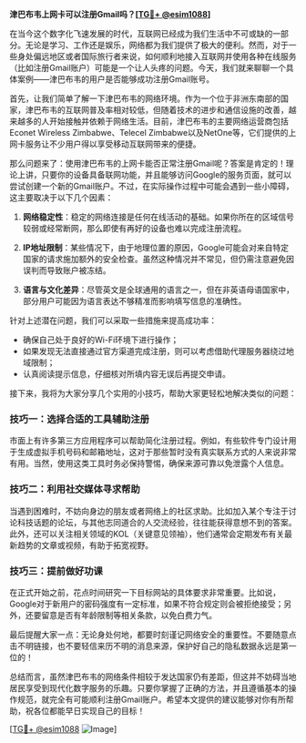 **津巴布韦上网卡可以注册Gmail吗？[[TG💪+ @esim1088](https://t.me/s/esim1088)]**

在当今这个数字化飞速发展的时代，互联网已经成为我们生活中不可或缺的一部分。无论是学习、工作还是娱乐，网络都为我们提供了极大的便利。然而，对于一些身处偏远地区或者国际旅行者来说，如何顺利地接入互联网并使用各种在线服务（比如注册Gmail账户）可能是一个让人头疼的问题。今天，我们就来聊聊一个具体案例——津巴布韦的用户是否能够成功注册Gmail账号。

首先，让我们简单了解一下津巴布韦的网络环境。作为一个位于非洲东南部的国家，津巴布韦的互联网普及率相对较低，但随着技术的进步和通信设施的改善，越来越多的人开始接触并依赖于网络生活。目前，津巴布韦的主要网络运营商包括Econet Wireless Zimbabwe、Telecel Zimbabwe以及NetOne等，它们提供的上网卡服务让不少用户得以享受移动互联网带来的便捷。

那么问题来了：使用津巴布韦的上网卡能否正常注册Gmail呢？答案是肯定的！理论上讲，只要你的设备具备联网功能，并且能够访问Google的服务页面，就可以尝试创建一个新的Gmail账户。不过，在实际操作过程中可能会遇到一些小障碍，这主要取决于以下几个因素：

1. **网络稳定性**：稳定的网络连接是任何在线活动的基础。如果你所在的区域信号较弱或经常断网，那么即使有再好的设备也难以完成注册流程。
   
2. **IP地址限制**：某些情况下，由于地理位置的原因，Google可能会对来自特定国家的请求施加额外的安全检查。虽然这种情况并不常见，但仍需注意避免因误判而导致账户被冻结。
   
3. **语言与文化差异**：尽管英文是全球通用的语言之一，但在非英语母语国家中，部分用户可能因为语言表达不够精准而影响填写信息的准确性。

针对上述潜在问题，我们可以采取一些措施来提高成功率：

- 确保自己处于良好的Wi-Fi环境下进行操作；
- 如果发现无法直接通过官方渠道完成注册，则可以考虑借助代理服务器绕过地域限制；
- 认真阅读提示信息，仔细核对所填内容无误后再提交申请。

接下来，我将为大家分享几个实用的小技巧，帮助大家更轻松地解决类似的问题：

### 技巧一：选择合适的工具辅助注册

市面上有许多第三方应用程序可以帮助简化注册过程。例如，有些软件专门设计用于生成虚拟手机号码和邮箱地址，这对于那些暂时没有真实联系方式的人来说非常有用。当然，使用这类工具时务必保持警惕，确保来源可靠以免泄露个人信息。

### 技巧二：利用社交媒体寻求帮助

当遇到困难时，不妨向身边的朋友或者网络上的社区求助。比如加入某个专注于讨论科技话题的论坛，与其他志同道合的人交流经验，往往能获得意想不到的答案。此外，还可以关注相关领域的KOL（关键意见领袖），他们通常会定期发布有关最新趋势的文章或视频，有助于拓宽视野。

### 技巧三：提前做好功课

在正式开始之前，花点时间研究一下目标网站的具体要求非常重要。比如说，Google对于新用户的密码强度有一定标准，如果不符合规定则会被拒绝接受；另外，还要留意是否有年龄限制等相关条款，以免白费力气。

最后提醒大家一点：无论身处何地，都要时刻谨记网络安全的重要性。不要随意点击不明链接，也不要轻信来历不明的消息来源，保护好自己的隐私数据永远是第一位的！

总结而言，虽然津巴布韦的网络条件相较于发达国家仍有差距，但这并不妨碍当地居民享受到现代化数字服务的乐趣。只要你掌握了正确的方法，并且遵循基本的操作规范，就完全有可能顺利注册Gmail账户。希望本文提供的建议能够对你有所帮助，祝各位都能早日实现自己的目标！

[[TG💪+ @esim1088](https://t.me/s/esim1088) ![Image](https://i.postimg.cc/4NQfJmqS/Snipaste-2025-05-13-00-14-12.png)]